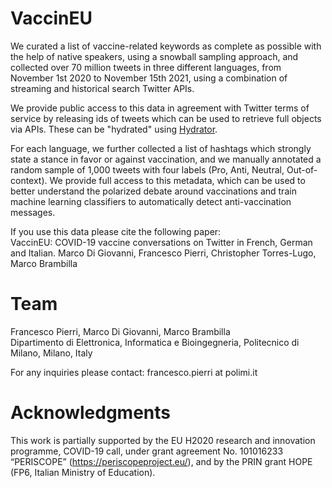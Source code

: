 # VaccinEU

We curated a list of vaccine-related keywords as complete as possible with the help of native speakers, using a snowball sampling approach, and collected over 70 million tweets in three different languages, from November 1st 2020 to November 15th 2021, using a combination of streaming and historical search Twitter APIs. 

We provide public access to this data in agreement with Twitter terms of service by releasing ids of tweets which can be used to retrieve full objects via APIs. These can be "hydrated" using [Hydrator](https://github.com/DocNow/hydrator).

For each language, we further collected a list of hashtags which strongly state a stance in favor or against vaccination, and we manually annotated a random sample of 1,000 tweets with four labels (Pro, Anti, Neutral, Out-of-context). We provide full access to this metadata, which can be used to better understand the polarized debate around vaccinations and train machine learning classifiers to automatically detect anti-vaccination messages.

If you use this data please cite the following paper: <br>
VaccinEU: COVID-19 vaccine conversations on Twitter in French, German and Italian. Marco Di Giovanni, Francesco Pierri, Christopher Torres-Lugo, Marco Brambilla
 <br>

# Team
Francesco Pierri, Marco Di Giovanni, Marco Brambilla <br>
Dipartimento di Elettronica, Informatica e Bioingegneria, Politecnico di Milano, Milano, Italy

For any inquiries please contact: francesco.pierri at polimi.it

# Acknowledgments
This work is partially supported by the EU H2020 research and innovation programme, COVID-19 call, under grant agreement No. 101016233 “PERISCOPE” (https://periscopeproject.eu/), and by the PRIN grant HOPE (FP6, Italian Ministry of Education).
